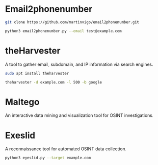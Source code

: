 # Email2phonenumber

```bash
git clone https://github.com/martinvigo/email2phonenumber.git
```

```bash
python3 email2phonenumber.py --email test@example.com
```

# theHarvester
A tool to gather email, subdomain, and IP information via search engines.

```bash
sudo apt install theharvester
```

```bash
theharvester -d example.com -l 500 -b google
```

# Maltego
An interactive data mining and visualization tool for OSINT investigations.

# Exeslid
A reconnaissance tool for automated OSINT data collection.

```bash
python3 eyeslid.py --target example.com
```